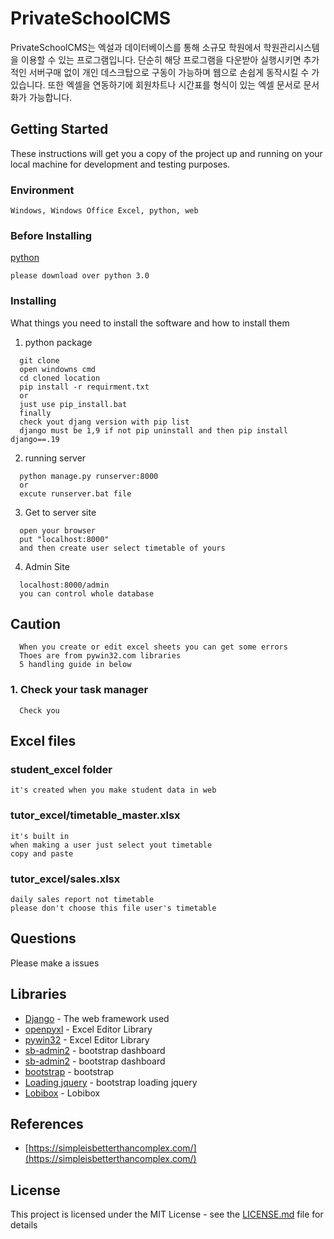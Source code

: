# PrivateSchoolCMS
PrivateSchoolCMS는 엑설과 데이터베이스를 통해 소규모 학원에서 학원관리시스템을 이용할 수 있는 프로그램입니다. 단순히 해당 프로그램을 다운받아 실행시키면 추가적인 서버구매 없이 개인 데스크탑으로 구동이 가능하며 웹으로 손쉽게 동작시킬 수 가 있습니다. 또한 엑셀을 연동하기에 회원차트나 시간표를 형식이 있는 엑셀 문서로 문서화가 가능합니다.

## Getting Started    
These instructions will get you a copy of the project up and running on your local machine for development and testing purposes. 
###   Environment
```
Windows, Windows Office Excel, python, web   
```
### Before Installing 
[python](https://www.python.org/downloads/)   
```
please download over python 3.0   
```
### Installing

What things you need to install the software and how to install them

1. python package
```
  git clone 
  open windowns cmd
  cd cloned location
  pip install -r requirment.txt
  or
  just use pip_install.bat
  finally
  check yout djang version with pip list
  django must be 1,9 if not pip uninstall and then pip install django==.19 
  ```      
2. running server
```
  python manage.py runserver:8000
  or
  excute runserver.bat file
  ``` 
3. Get to server site
```
  open your browser
  put "localhost:8000"
  and then create user select timetable of yours
  ```
4. Admin Site
```
  localhost:8000/admin
  you can control whole database
  ```     

## Caution
```
  When you create or edit excel sheets you can get some errors
  Thoes are from pywin32.com libraries
  5 handling guide in below
  ``` 
  ### 1. Check your task manager
```
  Check you
  ``` 
## Excel files
### student_excel folder
```
it's created when you make student data in web
```
### tutor_excel/timetable_master.xlsx
```
it's built in
when making a user just select yout timetable
copy and paste
```
### tutor_excel/sales.xlsx
```
daily sales report not timetable 
please don't choose this file user's timetable
```
## Questions
Please make a issues

## Libraries
* [Django](https://www.djangoproject.com/) - The web framework used
* [openpyxl](https://openpyxl.readthedocs.io/en/stable/) - Excel Editor Library
* [pywin32](https://pypi.org/project/pywin32/) - Excel Editor Library
* [sb-admin2](https://github.com/code-geek/sbadmin-django) - bootstrap dashboard
* [sb-admin2](https://startbootstrap.com/template-overviews/sb-admin-2/) - bootstrap dashboard
* [bootstrap](http://getbootstrap.com/) - bootstrap
* [Loading jquery](https://www.jqueryscript.net/loading/jQuery-Plugin-To-Handle-CSS3-Powered-Spinners-Loaders-Loading-js.html) - bootstrap loading jquery
* [Lobibox](http://lobianijs.com/site/lobibox) - Lobibox

## References
* [https://simpleisbetterthancomplex.com/](https://simpleisbetterthancomplex.com/)

## License

This project is licensed under the MIT License - see the [LICENSE.md](LICENSE.md) file for details

